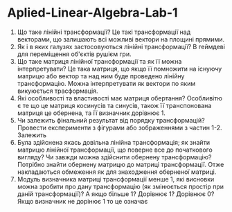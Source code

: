# Aplied-Linear-Algebra-Lab-1

1. Що таке лінійні трансформації?
   Це такі трансформації над векторами, що залишають всі можливі вектори на площині прямими.
2. Як і в яких галузях застосовуються лінійні трансформації?
   В геймдеві для переміщення об'єктів рушієм гри.
3. Що таке матриця лінійної трансформації та як її можна інтерпретувати?
   Це така матриця, що якщо її помножити на існуючу матрицю або вектор та над ним буде проведено лінійну трансформацію. Можна інтерпретувати як вектори по яким викуюється трасформація.
4. Які особливості та властивості має матриця обертання?
   Особливітю є те що це матриця косинусів та синусів, також її транспонована матриця це обернена, та її визначник дорівнює 1.
5. Чи залежить фінальний результат від порядку трансформацій? Провести експерименти з фігурами або зображеннями з частин 1-2.
   Залежить
6. Була здійснена якась довільна лінійна трансформація; як знайти матрицю лінійної трансформації, що поверне все до початкового вигляду? Чи завжди можна здійснити обернену трансформацію?
   Потрібно знайти обернену матрицю до матриці трансформації. Отже накладаються обмеження як для знаходження оберненої матриці. 
7. Модуль визначника матриці трансформації менше 1, які висновки можна зробити про дану трансформацію (як змінюється простір при даній трансформації)? А якщо більше 1? Дорівнює 1? Дорівнює 0?
   Якщо визначник не дорінює 1 то це означає

